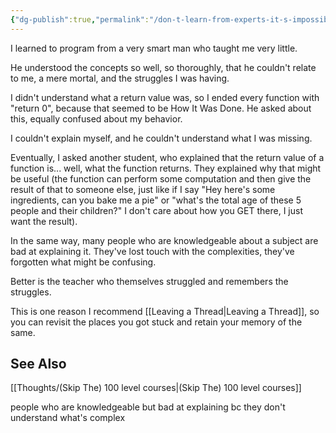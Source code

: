 ```yaml
---
{"dg-publish":true,"permalink":"/don-t-learn-from-experts-it-s-impossible/","tags":["thoughts","programming"],"noteIcon":1}
---
```



I learned to program from a very smart man who taught me very little.

He understood the concepts so well, so thoroughly, that he couldn't relate to me, a mere mortal, and the struggles I was having.

I didn't understand what a return value was, so I ended every function with "return 0", because that seemed to be How It Was Done. He asked about this, equally confused about my behavior.

I couldn't explain myself, and he couldn't understand what I was missing.

Eventually, I asked another student, who explained that the return value of a function is... well, what the function returns. They explained why that might be useful (the function can perform some computation and then give the result of that to someone else, just like if I say "Hey here's some ingredients, can you bake me a pie" or "what's the total age of these 5 people and their children?" I don't care about how you GET there, I just want the result).

In the same way, many people who are knowledgeable about a subject are bad at explaining it. They've lost touch with the complexities, they've forgotten what might be confusing.

Better is the teacher who themselves struggled and remembers the struggles. 

This is one reason I recommend [[Leaving a Thread\|Leaving a Thread]], so you can revisit the places you got stuck and retain your memory of the same.


## See Also
[[Thoughts/(Skip The) 100 level courses\|(Skip The) 100 level courses]]

people who are knowledgeable but bad at explaining bc they don't understand what's complex